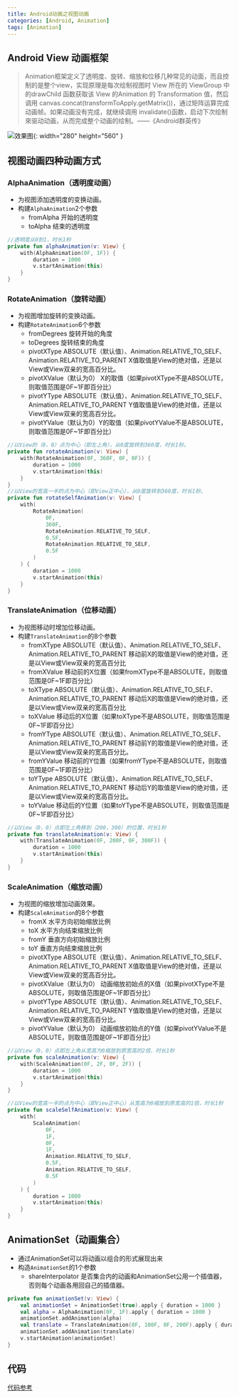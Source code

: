 ```yaml
---
title: Android动画之视图动画
categories: [Android, Animation]
tags: [Animation]
---
```

## Android View 动画框架
> Animation框架定义了透明度、旋转、缩放和位移几种常见的动面，而且控制的是整个view，实现原理是每次绘制视图时 View 所在的 ViewGroup 中的drawChild 函数获取该 View 的Animation 的 Transformation 值，然后调用 canvas.concat(transformToApply.getMatrix())，通过矩阵运算完成动画帧。如果动画没有完成，就继续调用 invalidate()函数，启动下次绘制來驱动动画，从而完成整个动画的绘制。——《Android群英传》

![效果图](/assets/android/animation/basic_animation/basic_animation.gif){: width="280" height="560" }

## 视图动画四种动画方式
### AlphaAnimation（透明度动画）
- 为视图添加透明度的变换动画。
- 构建`AlphaAnimation`2个参数
  - fromAlpha 开始的透明度
  - toAlpha 结束的透明度

```kotlin
//透明度从0到1，时长1秒
private fun alphaAnimation(v: View) {
    with(AlphaAnimation(0F, 1F)) {
        duration = 1000
        v.startAnimation(this)
    }
}
```

### RotateAnimation（旋转动画）
- 为视图增加旋转的变换动画。
- 构建`RotateAnimation`6个参数
  - fromDegrees 旋转开始的角度
  - toDegrees 旋转结束的角度
  - pivotXType ABSOLUTE（默认值）、Animation.RELATIVE_TO_SELF、Animation.RELATIVE_TO_PARENT X值取值是View的绝对值，还是以View或View双亲的宽高百分比。
  - pivotXValue（默认为0） X的取值（如果pivotXType不是ABSOLUTE，则取值范围是0F~1F即百分比）
  - pivotYType ABSOLUTE（默认值）、Animation.RELATIVE_TO_SELF、Animation.RELATIVE_TO_PARENT Y值取值是View的绝对值，还是以View或View双亲的宽高百分比。
  - pivotYValue（默认为0）Y的取值（如果pivotYValue不是ABSOLUTE，则取值范围是0F~1F即百分比）

```kotlin
//以View的（0，0）点为中心（即左上角），从0度旋转到360度，时长1秒。
private fun rotateAnimation(v: View) {
    with(RotateAnimation(0F, 360F, 0F, 0F)) {
        duration = 1000
        v.startAnimation(this)
    }
}
//以View的宽高一半的点为中心（即View正中心），从0度旋转到360度，时长1秒。
private fun rotateSelfAnimation(v: View) {
    with(
        RotateAnimation(
            0F,
            360F,
            RotateAnimation.RELATIVE_TO_SELF,
            0.5F,
            RotateAnimation.RELATIVE_TO_SELF,
            0.5F
        )
    ) {
        duration = 1000
        v.startAnimation(this)
    }
}
```

### TranslateAnimation（位移动画）
- 为视图移动时增加位移动画。
- 构建`TranslateAnimation`的8个参数
  - fromXType ABSOLUTE（默认值）、Animation.RELATIVE_TO_SELF、Animation.RELATIVE_TO_PARENT 移动前X的取值是View的绝对值，还是以View或View双亲的宽高百分比
  - fromXValue 移动前的X位置（如果fromXType不是ABSOLUTE，则取值范围是0F~1F即百分比）
  - toXType ABSOLUTE（默认值）、Animation.RELATIVE_TO_SELF、Animation.RELATIVE_TO_PARENT 移动后X的取值是View的绝对值，还是以View或View双亲的宽高百分比 
  - toXValue 移动后的X位置（如果toXType不是ABSOLUTE，则取值范围是0F~1F即百分比）  
  - fromYType ABSOLUTE（默认值）、Animation.RELATIVE_TO_SELF、Animation.RELATIVE_TO_PARENT 移动前Y的取值是View的绝对值，还是以View或View双亲的宽高百分比。
  - fromYValue 移动前的Y位置（如果fromYType不是ABSOLUTE，则取值范围是0F~1F即百分比）
  - toYType ABSOLUTE（默认值）、Animation.RELATIVE_TO_SELF、Animation.RELATIVE_TO_PARENT 移动后Y的取值是View的绝对值，还是以View或View双亲的宽高百分比。
  - toYValue 移动后的Y位置（如果toYType不是ABSOLUTE，则取值范围是0F~1F即百分比）

```kotlin
//以View（0，0）点即左上角移到（200，300）的位置，时长1秒
private fun translateAnimation(v: View) {
    with(TranslateAnimation(0F, 200F, 0F, 300F)) {
        duration = 1000
        v.startAnimation(this)
    }
}
```

### ScaleAnimation（缩放动画）
- 为视图的缩放增加动画效果。
- 构建`ScaleAnimation`的8个参数
  - fromX 水平方向初始缩放比例
  - toX 水平方向结束缩放比例
  - fromY 垂直方向初始缩放比例
  - toY 垂直方向结束缩放比例
  - pivotXType ABSOLUTE（默认值）、Animation.RELATIVE_TO_SELF、Animation.RELATIVE_TO_PARENT X值取值是View的绝对值，还是以View或View双亲的宽高百分比。
  - pivotXValue（默认为0） 动画缩放初始点的X值（如果pivotXType不是ABSOLUTE，则取值范围是0F~1F即百分比）
  - pivotYType ABSOLUTE（默认值）、Animation.RELATIVE_TO_SELF、Animation.RELATIVE_TO_PARENT Y值取值是View的绝对值，还是以View或View双亲的宽高百分比。
  - pivotYValue（默认为0） 动画缩放初始点的Y值（如果pivotYValue不是ABSOLUTE，则取值范围是0F~1F即百分比）

```kotlin
//以View（0，0）点即左上角从宽高为0缩放到原宽高的2倍，时长1秒
private fun scaleAnimation(v: View) {
    with(ScaleAnimation(0F, 2F, 0F, 2F)) {
        duration = 1000
        v.startAnimation(this)
    }
}

//以View的宽高一半的点为中心（即View正中心）从宽高为0缩放到原宽高的1倍，时长1秒
private fun scaleSelfAnimation(v: View) {
    with(
        ScaleAnimation(
            0F,
            1F,
            0F,
            1F,
            Animation.RELATIVE_TO_SELF,
            0.5F,
            Animation.RELATIVE_TO_SELF,
            0.5F
        )
    ) {
        duration = 1000
        v.startAnimation(this)
    }
}
```

## AnimationSet（动画集合）
- 通过AnimationSet可以将动画以组合的形式展现出来
- 构造`AnimationSet`的1个参数
  - shareInterpolator 是否集合内的动画和AnimationSet公用一个插值器，否则每个动画各用回自己的插值器。

```kotlin
private fun animationSet(v: View) {
    val animationSet = AnimationSet(true).apply { duration = 1000 }
    val alpha = AlphaAnimation(0F, 1F).apply { duration = 1000 }
    animationSet.addAnimation(alpha)
    val translate = TranslateAnimation(0F, 100F, 0F, 200F).apply { duration = 1000 }
    animationSet.addAnimation(translate)
    v.startAnimation(animationSet)
}
```

## 代码
[代码参考](https://github.com/WigerCheng/MyLearnApplication/blob/master/app/src/main/java/com/example/myapplication/animation/BasicAnimationActivity.kt)
